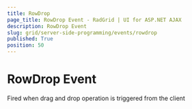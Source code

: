 ```yaml
---
title: RowDrop
page_title: RowDrop Event - RadGrid | UI for ASP.NET AJAX
description: RowDrop Event
slug: grid/server-side-programming/events/rowdrop
published: True
position: 50
---
```


# RowDrop Event

Fired when drag and drop operation is triggered from the client


